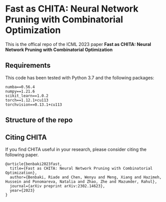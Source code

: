 # Fast as CHITA: Neural Network Pruning with Combinatorial Optimization

This is the offical repo of the ICML 2023 paper **Fast as CHITA: Neural Network Pruning with Combinatorial Optimization**

## Requirements
This code has been tested with Python 3.7 and the following packages:
```
numba==0.56.4
numpy==1.21.6
scikit_learn==1.0.2
torch==1.12.1+cu113
torchvision==0.13.1+cu113
```


## Structure of the repo


## Citing CHITA
If you find CHITA useful in your research, please consider citing the following paper.
```
@article{benbaki2023fast,
  title={Fast as CHITA: Neural Network Pruning with Combinatorial Optimization},
  author={Benbaki, Riade and Chen, Wenyu and Meng, Xiang and Hazimeh, Hussein and Ponomareva, Natalia and Zhao, Zhe and Mazumder, Rahul},
  journal={arXiv preprint arXiv:2302.14623},
  year={2023}
}
```





